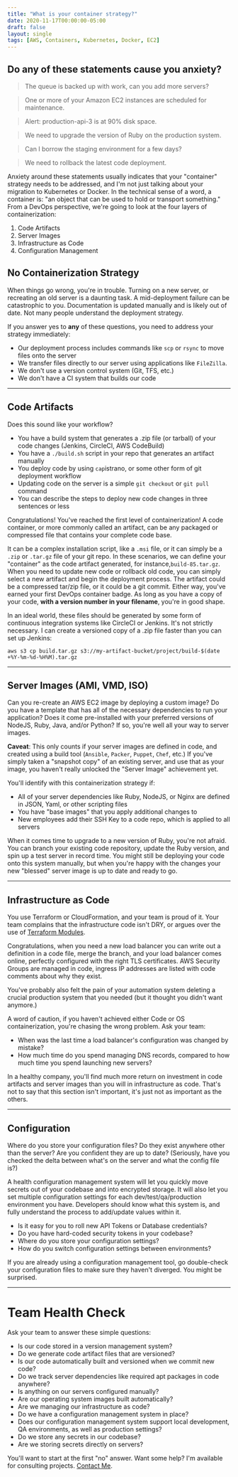```yaml
---
title: "What is your container strategy?"
date: 2020-11-17T00:00:00-05:00
draft: false
layout: single
tags: [AWS, Containers, Kubernetes, Docker, EC2]
---
```


## Do any of these statements cause you anxiety?

> The queue is backed up with work, can you add more servers?

> One or more of your Amazon EC2 instances are scheduled for maintenance.

> Alert: production-api-3 is at 90% disk space.

> We need to upgrade the version of Ruby on the production system.

> Can I borrow the staging environment for a few days? 

> We need to rollback the latest code deployment.

Anxiety around these statements usually indicates that your "container" strategy needs to be addressed, and I'm not just talking about your migration to Kubernetes or Docker.  In the technical sense of a word, a container is: "an object that can be used to hold or transport something."  From a DevOps perspective, we're going to look at the four layers of containerization:

1. Code Artifacts
1. Server Images
1. Infrastructure as Code
1. Configuration Management


## No Containerization Strategy

When things go wrong, you're in trouble. Turning on a new server, or recreating an old server is a daunting task. A mid-deployment failure can be catastrophic to you. Documentation is updated manually and is likely out of date. Not many people understand the deployment strategy. 


If you answer yes to **any** of these questions, you need to address your strategy immediately:

* Our deployment process includes commands like `scp` or `rsync` to move files onto the server
* We transfer files directly to our server using applications like `FileZilla`.
* We don't use a version control system (Git, TFS, etc.)
* We don't have a CI system that builds our code


----------
## Code Artifacts

Does this sound like your workflow?

* You have a build system that generates a .zip file (or tarball) of your code changes (Jenkins, CircleCI, AWS CodeBuild)
* You have a `./build.sh` script in your repo that generates an artifact manually
* You deploy code by using `cap`istrano, or some other form of git deployment workflow
* Updating code on the server is a simple `git checkout` or `git pull` command
* You can describe the steps to deploy new code changes in three sentences or less


Congratulations! You've reached the first level of containerization! A code container, or more commonly called an artifact, can be any packaged or compressed file that contains your complete code base. 

It can be a complex installation script, like a `.msi` file, or it can simply be a `.zip` or `.tar.gz` file of your git repo.  In these scenarios, we can define your "container" as the code artifact generated, for instance,`build-85.tar.gz`.  When you need to update new code or rollback old code, you can simply select a new artifact and begin the deployment process.  The artifact could be a compressed tar/zip file, or it could be a git commit.  Either way, you've earned your first DevOps container badge. As long as you have a copy of your code, **with a version number in your filename**, you're in good shape.

In an ideal world, these files should be generated by some form of continuous integration systems like CircleCI or Jenkins. It's not strictly necessary. I can create a versioned copy of a .zip file faster than you can set up Jenkins:

```
aws s3 cp build.tar.gz s3://my-artifact-bucket/project/build-$(date +%Y-%m-%d-%H%M).tar.gz
```

--------
## Server Images (AMI, VMD, ISO)

Can you re-create an AWS EC2 image by deploying a custom image? Do you have a template that has all of the necessary dependencies to run your application?  Does it come pre-installed with your preferred versions of NodeJS, Ruby, Java, and/or Python? If so, you're well all your way to server images.

**Caveat**: This only counts if your server images are defined in code, and created using a build tool  (`Ansible`, `Packer`, `Puppet`, `Chef`, etc.) If you've simply taken a "snapshot copy" of an existing server, and use that as your image, you haven't really unlocked the "Server Image" achievement yet.

You'll identify with this containerization strategy if:

* All of your server dependencies like Ruby, NodeJS, or Nginx are defined in JSON, Yaml, or other scripting files
* You have "base images" that you apply additional changes to
* New employees add their SSH Key to a code repo, which is applied to all servers

When it comes time to upgrade to a new version of Ruby, you're not afraid.  You can branch your existing code repository, update the Ruby version, and spin up a test server in record time.  You might still be deploying your code onto this system manually, but when you're happy with the changes your new "blessed" server image is up to date and ready to go.

------------
## Infrastructure as Code

You use Terraform or CloudFormation, and your team is proud of it.  Your team complains that the infrastructure code isn't DRY, or argues over the use of [Terraform Modules](https://agilesyndro.me/blog/terraform-modules-suck/). 

Congratulations, when you need a new load balancer you can write out a definition in a code file, merge the branch, and your load balancer comes online, perfectly configured with the right TLS certificates. AWS Security Groups are managed in code, ingress IP addresses are listed with code comments about why they exist. 

You've probably also felt the pain of your automation system deleting a crucial production system that you needed (but it thought you didn't want anymore.)

A word of caution, if you haven't achieved either Code or OS containerization, you're chasing the wrong problem. Ask your team:
 * When was the last time a load balancer's configuration was changed by mistake?
 * How much time do you spend managing DNS records, compared to how much time you spend launching new servers?

In a healthy company, you'll find much more return on investment in code artifacts and server images than you will in infrastructure as code. That's not to say that this section isn't important, it's just not as important as the others.

---------
## Configuration

Where do you store your configuration files? Do they exist anywhere other than the server? Are you confident they are up to date? (Seriously, have you checked the delta between what's on the server and what the config file is?)

A health configuration management system will let you quickly move secrets out of your codebase and into encrypted storage.  It will also let you set multiple configuration settings for each dev/test/qa/production environment you have.  Developers should know what this system is, and fully understand the process to add/update values within it. 

* Is it easy for you to roll new API Tokens or Database credentials?
* Do you have hard-coded security tokens in your codebase?
* Where do you store your configuration settings?
* How do you switch configuration settings between environments?

If you are already using a configuration management tool, go double-check your configuration files to make sure they haven't diverged.  You might be surprised.

------------

# Team Health Check

Ask your team to answer these simple questions:

* Is our code stored in a version management system?
* Do we generate code artifact files that are versioned?
* Is our code automatically built and versioned when we commit new code?
* Do we track server dependencies like required apt packages in code anywhere?
* Is anything on our servers configured manually?
* Are our operating system images built automatically?
* Are we managing our infrastructure as code?
* Do we have a configuration management system in place?
* Does our configuration management system support local development, QA environments, as well as production settings?
* Do we store any secrets in our codebase?
* Are we storing secrets directly on servers?

You'll want to start at the first "no" answer.  Want some help? I'm available for consulting projects. [Contact Me](https://agilesyndro.me/contact).